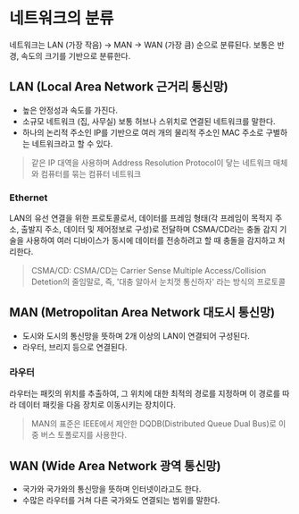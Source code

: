 # 네트워크의 분류

네트워크는 LAN (가장 작음) -> MAN -> WAN (가장 큼) 순으로 분류된다.
보통은 반경, 속도의 크기를 기반으로 분류한다.

## LAN (Local Area Network 근거리 통신망)

- 높은 안정성과 속도를 가진다.
- 소규모 네트워크 (집, 사무실) 보통 허브나 스위치로 연결된 네트워크를 말한다.
- 하나의 논리적 주소인 IP를 기반으로 여러 개의 물리적 주소인 MAC 주소로 구별하는 네트워크라고 할 수 있다.

> 같은 IP 대역을 사용하며 Address Resolution Protocol이 닿는 네트워크 매체와 컴퓨터를 묶는 컴퓨터 네트워크

### Ethernet

LAN의 유선 연결을 위한 프로토콜로서, 데이터를 프레임 형태(각 프레임이 목적지 주소, 출발지 주소, 데이터 및 제어정보로 구성)로 전달하며 CSMA/CD라는 충돌 감지 기술을 사용하여 여러 디바이스가 동시에 데이터를 전송하려고 할 때 충돌을 감지하고 처리한다.

> CSMA/CD:
> CSMA/CD는 Carrier Sense Multiple Access/Collision Detetion의 줄임말로, 즉, '대충 알아서 눈치껏 통신하자' 라는 방식의 프로토콜

## MAN (Metropolitan Area Network 대도시 통신망)

- 도시와 도시의 통신망을 뜻하며 2개 이상의 LAN이 연결되어 구성된다.
- 라우터, 브리지 등으로 연결된다.

### 라우터

라우터는 패킷의 위치를 추출하여, 그 위치에 대한 최적의 경로를 지정하며 이 경로를 따라 데이터 패킷을 다음 장치로 이동시키는 장치이다.

> MAN의 표준은 IEEE에서 제안한 DQDB(Distributed Queue Dual Bus)로 이중 버스 토폴로지를 사용한다.

## WAN (Wide Area Network 광역 통신망)

- 국가와 국가와의 통신망을 뜻하며 인터넷이라고도 한다.
- 수많은 라우터를 거쳐 다른 국가와도 연결되는 범위를 말한다.

